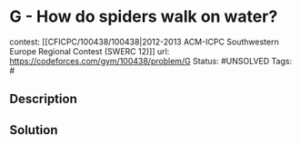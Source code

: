 # G - How do spiders walk on water?

contest: [[CFICPC/100438/100438|2012-2013 ACM-ICPC Southwestern Europe Regional Contest (SWERC 12)]]
url: https://codeforces.com/gym/100438/problem/G
Status: #UNSOLVED
Tags: #

## Description

## Solution


